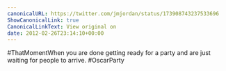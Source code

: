 ```yaml
---
canonicalURL: https://twitter.com/jmjordan/status/173908743237533696
ShowCanonicalLink: true
CanonicalLinkText: View original on
date: 2012-02-26T23:14:10+00:00
---
```

#ThatMomentWhen you are done getting ready for a party and are just waiting for people to arrive. #OscarParty